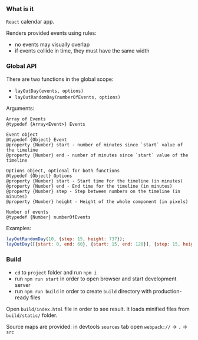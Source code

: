 ### What is it
`React` calendar app.

Renders provided events using rules:
- no events may visually overlap
- if events collide in time, they must have the same width

### Global API
There are two functions in the global scope:
- `layOutDay(events, options)`
- `layOutRandomDay(numberOfEvents, options)`


Arguments:
```
Array of Events
@typedef {Array<Event>} Events

Event object
@typedef {Object} Event
@property {Number} start - number of minutes since `start` value of the timeline
@property {Number} end - number of minutes since `start` value of the timeline

Options object, optional for both functions
@typedef {Object} Options
@property {Number} start - Start time for the timeline (in minutes)
@property {Number} end - End time for the timeline (in minutes)
@property {Number} step - Step between numbers on the timeline (in minutes)
@property {Number} height - Height of the whole component (in pixels)

Number of events
@typedef {Number} numberOfEvents
```

Examples:
```javascript
layOutRandomDay(10, {step: 15, height: 737});
layOutDay([{start: 0, end: 60}, {start: 15, end: 120}], {step: 15, height: 737});
```

### Build
- `cd` to `project` folder and run `npm i`
- run `npm run start` in order to open browser and start development server
- run `npm run build` in order to create `build` directory with production-ready files

Open `build/index.html` file in order to see result.
It loads minified files from `build/static/` folder.

Source maps are provided: in devtools `sources` tab open `webpack://` -> `.` -> `src`
